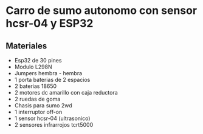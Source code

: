 # Carro de sumo autonomo con sensor hcsr-04 y ESP32

## Materiales
- Esp32 de 30 pines
- Modulo L298N
- Jumpers hembra - hembra
- 1 porta baterias de 2 espacios
- 2 baterias 18650
- 2 motores dc amarillo con caja reductora
- 2 ruedas de goma
- Chasis para sumo 2wd
- 1 interruptor off-on
- 1 sensor hcsr-04 (ultrasonico)
- 2 sensores infrarrojos tcrt5000